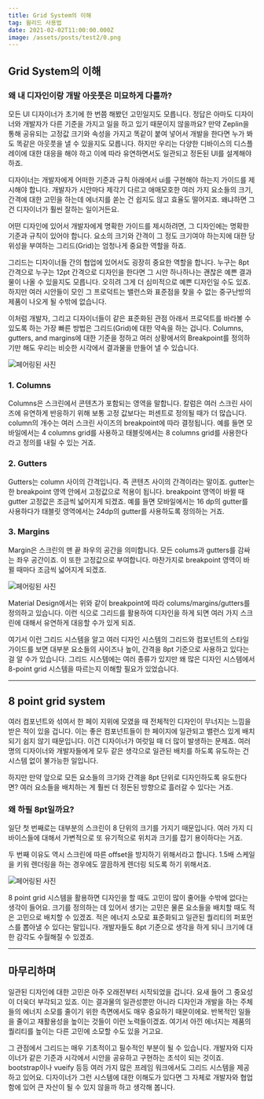 ```yaml
---
title: Grid System의 이해
tag: 윌리드 사용법
date: 2021-02-02T11:00:00.000Z
image: /assets/posts/test2/0.png
---
```


## Grid System의 이해

### 왜 내 디자인이랑 개발 아웃풋은 미묘하게 다를까?

모든 UI 디자이너가 초기에 한 번쯤 해봤던 고민일지도 모릅니다. 정답은 아마도 디자이너와 개발자가 다른 기준을 가지고 일을 하고 있기 때문이지 않을까요? 만약 Zeplin을 통해 공유되는 고정값 크기와 속성을 가지고 똑같이 붙여 넣어서 개발을 한다면 누가 봐도 똑같은 아웃풋을 낼 수 있을지도 모릅니다. 하지만 우리는 다양한 디바이스의 디스플레이에 대한 대응을 해야 하고 이에 따라 유연하면서도 일관되고 정돈된 UI를 설계해야 하죠.

디자이너는 개발자에게 어떠한 기준과 규칙 아래에서 ui를 구현해야 하는지 가이드를 제시해야 합니다. 개발자가 시안마다 제각기 다르고 애매모호한 여러 가지 요소들의 크기, 간격에 대한 고민을 하는데 에너지를 쏟는 건 쉽지도 않고 효율도 떨어지죠. 왜냐하면 그건 디자이너가 훨씬 잘하는 일이거든요.

어떤 디자인에 있어서 개발자에게 명확한 가이드를 제시하려면, 그 디자인에는 명확한 기준과 규칙이 있어야 합니다. 요소의 크기와 간격이 그 정도 크기여야 하는지에 대한 당위성을 부여하는 그리드(Grid)는 엄청나게 중요한 역할을 하죠.

그리드는 디자이너들 간의 협업에 있어서도 굉장히 중요한 역할을 합니다. 누구는 8pt 간격으로 누구는 12pt 간격으로 디자인을 한다면 그 시안 하나하나는 괜찮은 예쁜 결과물이 나올 수 있을지도 모릅니다. 오히려 그게 더 심미적으로 예쁜 디자인일 수도 있죠. 하지만 여러 시안들이 모인 그 프로덕트는 밸런스와 표준점을 찾을 수 없는 중구난방의 제품이 나오게 될 수밖에 없습니다.

이처럼 개발자, 그리고 디자이너들이 같은 표준화된 관점 아래서 프로덕트를 바라볼 수 있도록 하는 가장 빠른 방법은 그리드(Grid)에 대한 약속을 하는 겁니다. Columns, gutters, and margins에 대한 기준을 정하고 여러 상황에서의 Breakpoint를 정의하기만 해도 우리는 비슷한 시각에서 결과물을 만들어 낼 수 있습니다.

![페어링된 사진](/assets/posts/test2/1.png)

### 1. Columns

Columns은 스크린에서 콘텐츠가 포함되는 영역을 말합니다. 칼럼은 여러 스크린 사이즈에 유연하게 반응하기 위해 보통 고정 값보다는 퍼센트로 정의될 때가 더 많습니다. column의 개수는 여러 스크린 사이즈의 breakpoint에 따라 결정됩니다. 예를 들면 모바일에서는 4 columns grid를 사용하고 태블릿에서는 8 columns grid를 사용한다 라고 정의를 내릴 수 있는 거죠.

### 2. Gutters

Gutters는 column 사이의 간격입니다. 즉 콘텐츠 사이의 간격이라는 말이죠. gutter는 한 breakpoint 영역 안에서 고정값으로 적용이 됩니다. breakpoint 영역이 바뀔 때 gutter 고정값은 조금씩 넓어지게 되겠죠. 예를 들면 모바일에서는 16 dp의 gutter를 사용하다가 태블릿 영역에서는 24dp의 gutter를 사용하도록 정의하는 거죠.

### 3. Margins

Margin은 스크린의 맨 끝 좌우의 공간을 의미합니다. 모든 colums과 gutters를 감싸는 좌우 공간이죠. 이 또한 고정값으로 부여합니다. 마찬가지로 breakpoint 영역이 바뀔 때마다 조금씩 넓어지게 되겠죠.

![페어링된 사진](/assets/posts/test2/2.png)

Material Design에서는 위와 같이 breakpoint에 따라 colums/margins/gutters를 정의하고 있습니다. 이런 식으로 그리드를 활용하여 디자인을 하게 되면 여러 가지 스크린에 대해서 유연하게 대응할 수가 있게 되죠.

여기서 이런 그리드 시스템을 알고 여러 디자인 시스템의 그리드와 컴포넌트의 스타일 가이드를 보면 대부분 요소들의 사이즈나 높이, 간격을 8pt 기준으로 사용하고 있다는 걸 알 수가 있습니다. 그리드 시스템에는 여러 종류가 있지만 왜 많은 디자인 시스템에서 8-point grid 시스템을 따르는지 이해할 필요가 있었습니다.

---

## 8 point grid system

여러 컴포넌트와 섞여서 한 페이 지위에 모였을 때 전체적인 디자인이 무너지는 느낌을 받은 적이 있을 겁니다. 이는 좋은 컴포넌트들이 한 페이지에 일관되고 밸런스 있게 배치되기 쉽지 않기 때문입니다. 이건 디자이너가 여럿일 때 더 많이 발생하는 문제죠. 여러 명의 디자이너와 개발자들에게 모두 같은 생각으로 일관된 배치를 하도록 유도하는 건 시스템 없이 불가능한 일입니다.

하지만 만약 앞으로 모든 요소들의 크기와 간격을 8pt 단위로 디자인하도록 유도한다면? 여러 요소들을 배치하는 게 훨씬 더 정돈된 방향으로 흘러갈 수 있다는 거죠.

### 왜 하필 8pt일까요?

일단 첫 번째로는 대부분의 스크린이 8 단위의 크기를 가지기 때문입니다. 여러 가지 디바이스들에 대해서 가변적으로 또 유기적으로 위치과 크기를 잡기 용이하다는 거죠.

두 번째 이유도 역시 스크린에 따른 offset을 방지하기 위해서라고 합니다. 1.5배 스케일을 키워 렌더링을 하는 경우에도 깔끔하게 렌더링 되도록 하기 위해서죠.

![페어링된 사진](/assets/posts/test2/3.png)

8 point grid 시스템을 활용하면 디자인을 할 때도 고민이 많이 줄어들 수밖에 없다는 생각이 들어요. 크기를 정의하는 데 있어서 생기는 고민은 물론 요소들을 배치할 때도 적은 고민으로 배치할 수 있겠죠. 적은 에너지 소모로 표준화되고 일관된 퀄리티의 퍼포먼스를 뽑아낼 수 있다는 말입니다. 개발자들도 8pt 기준으로 생각을 하게 되니 크기에 대한 감각도 수월해질 수 있겠죠.

---

## 마무리하며

일관된 디자인에 대한 고민은 아주 오래전부터 시작되었을 겁니다. 요새 들어 그 중요성이 더욱더 부각되고 있죠. 이는 결과물의 일관성뿐만 아니라 디자인과 개발을 하는 주체들의 에너지 소모를 줄이기 위한 측면에서도 매우 중요하기 때문이에요. 반복적인 일들을 줄이고 재활용성을 높이는 것들이 이런 노력들이겠죠. 여기서 아낀 에너지는 제품의 퀄리티를 높이는 다른 고민에 소모할 수도 있을 거고요.

그 관점에서 그리드는 매우 기초적이고 필수적인 부분이 될 수 있습니다. 개발자와 디자이너가 같은 기준과 시각에서 시안을 공유하고 구현하는 초석이 되는 것이죠. bootstrap이나 vueify 등등 여러 가지 많은 프레임 워크에서도 그리드 시스템을 제공하고 있어요. 디자이너가 그런 시스템에 대한 이해도가 있다면 그 자체로 개발자와 협업함에 있어 큰 자산이 될 수 있지 않을까 하고 생각해 봅니다.
